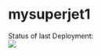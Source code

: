 # mysuperjet1


Status of last Deployment: <br>
<img src="https://github.com/Sernomen/testing-actions/workflows/Mi-Git-tainer/badge.svg?branch=master"><br>

